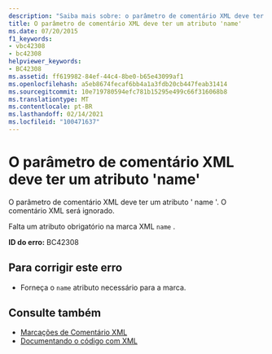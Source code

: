 ```yaml
---
description: "Saiba mais sobre: o parâmetro de comentário XML deve ter um atributo ' name '"
title: O parâmetro de comentário XML deve ter um atributo 'name'
ms.date: 07/20/2015
f1_keywords:
- vbc42308
- bc42308
helpviewer_keywords:
- BC42308
ms.assetid: ff619982-84ef-44c4-8be0-b65e43099af1
ms.openlocfilehash: a5eb8674fecaf6bb4a1a3fdb20cb447feab31414
ms.sourcegitcommit: 10e719780594efc781b15295e499c66f316068b8
ms.translationtype: MT
ms.contentlocale: pt-BR
ms.lasthandoff: 02/14/2021
ms.locfileid: "100471637"
---
```

# <a name="xml-comment-parameter-must-have-a-name-attribute"></a>O parâmetro de comentário XML deve ter um atributo 'name'

O parâmetro de comentário XML deve ter um atributo ' name '. O comentário XML será ignorado.  
  
 Falta um atributo obrigatório na marca XML `name` .  
  
 **ID do erro:** BC42308  
  
## <a name="to-correct-this-error"></a>Para corrigir este erro  
  
- Forneça o `name` atributo necessário para a marca.  
  
## <a name="see-also"></a>Consulte também

- [Marcações de Comentário XML](../language-reference/xmldoc/index.md)
- [Documentando o código com XML](../programming-guide/program-structure/documenting-your-code-with-xml.md)
